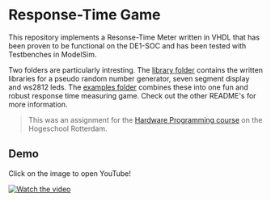 # Response-Time Game
This repository implements a Resonse-Time Meter written in VHDL that has been proven to be functional on the DE1-SOC and has been tested with Testbenches in ModelSim.

Two folders are particularly intresting. The [library folder](./lib) contains the written libraries for a pseudo random number generator, seven segment display and ws2812 leds. The [examples folder](./examples) combines these into one fun and robust response time measuring game. Check out the other README's for more information.

> This was an assignment for the [Hardware Programming course](https://bitbucket.org/HR_ELEKTRO/hwp01/wiki/Home) on the Hogeschool Rotterdam.

## Demo
Click on the image to open YouTube!

[![Watch the video](https://i9.ytimg.com/vi_webp/1ZETlR-mb2E/mqdefault.webp?v=61740db2&sqp=CLSo0IsG&rs=AOn4CLBTOKiR-ExctfN_rtNrEvuOl56xaw)](https://youtu.be/1ZETlR-mb2E)

<!-- <figure class="video_container">
    <iframe src="https://www.youtube.com/embed/1ZETlR-mb2E" frameborder="0" allowfullscreen="true"> </iframe>
</figure> -->
